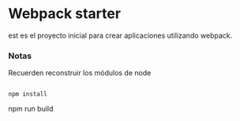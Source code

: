 # Webpack starter

est es el proyecto inicial para crear aplicaciones utilizando webpack.

### Notas

Recuerden reconstruir los módulos de node
```

npm install
```
npm run build
```
